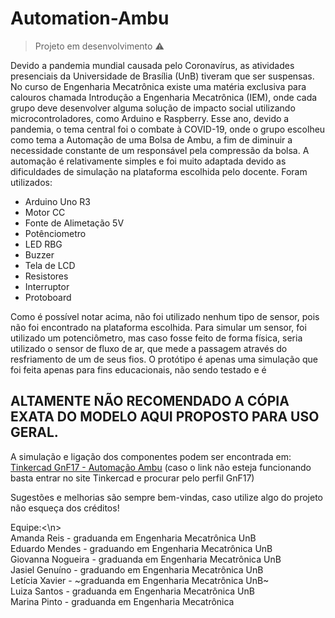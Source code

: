 # Automation-Ambu

>Projeto em desenvolvimento :warning:

  Devido a pandemia mundial causada pelo Coronavírus, as atividades presenciais da Universidade de Brasília (UnB) tiveram que ser suspensas. No curso de Engenharia Mecatrônica existe uma matéria exclusiva para calouros chamada Introdução a Engenharia Mecatrônica (IEM), onde cada grupo deve desenvolver alguma solução de impacto social utilizando microcontroladores, como Arduino e Raspberry. Esse ano, devido a pandemia, o tema central foi o combate à COVID-19, onde o grupo escolheu como tema a Automação de uma Bolsa de Ambu, a fim de diminuir a necessidade constante de um responsável pela compressão da bolsa.
  A automação é relativamente simples e foi muito adaptada devido as dificuldades de simulação na plataforma escolhida pelo docente. Foram utilizados:
  - Arduino Uno R3
  - Motor CC
  - Fonte de Alimetação 5V
  - Potênciometro
  - LED RBG
  - Buzzer
  - Tela de LCD
  - Resistores
  - Interruptor
  - Protoboard
  
  Como é possível notar acima, não foi utilizado nenhum tipo de sensor, pois não foi encontrado na plataforma escolhida. Para simular um sensor, foi utilizado um potenciômetro, mas caso fosse feito de forma física, seria utilizado o sensor de fluxo de ar, que mede a passagem através do resfriamento de um de seus fios. 
  O protótipo é apenas uma simulação que foi feita apenas para fins educacionais, não sendo testado e é
 ## ALTAMENTE NÃO RECOMENDADO A CÓPIA EXATA DO MODELO AQUI PROPOSTO PARA USO GERAL.
  
  A simulação e ligação dos componentes podem ser encontrada em: [Tinkercad GnF17 - Automação Ambu](https://www.tinkercad.com/things/1WA4QQktBNP) (caso o link não esteja funcionando basta entrar no site Tinkercad e procurar pelo perfil GnF17) 
  
  Sugestões e melhorias são sempre bem-vindas, caso utilize algo do projeto não esqueça dos créditos!
  
  <n>Equipe:<\n><br>
  Amanda Reis - graduanda em Engenharia Mecatrônica UnB<br>
  Eduardo Mendes - graduando em Engenharia Mecatrônica UnB<br>
  Giovanna Nogueira - graduanda em Engenharia Mecatrônica UnB<br>
  Jasiel Genuíno - graduando em Engenharia Mecatrônica UnB<br>
  Letícia Xavier - ~graduanda em Engenharia Mecatrônica UnB~<br>
  Luiza Santos - graduanda em Engenharia Mecatrônica UnB<br>
  Marina Pinto - graduanda em Engenharia Mecatrônica<br>
  
